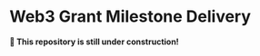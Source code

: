 # Web3 Grant Milestone Delivery

**:construction_worker: This repository is still under construction!**